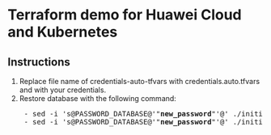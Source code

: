 # Terraform demo for Huawei Cloud and Kubernetes

## Instructions

1. Replace file name of credentials-auto-tfvars with credentials.auto.tfvars and with your credentials.
2. Restore database with the following command:
    <pre>
    - sed -i 's@PASSWORD_DATABASE@'"<b>new_password</b>"'@' ./initialize-db/emojidb.sql
    - sed -i 's@PASSWORD_DATABASE@'"<b>new_password</b>"'@' ./initialize-db/votedb.sql
    </pre>